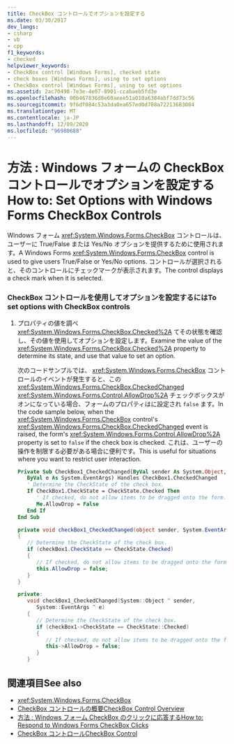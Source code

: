 ```yaml
---
title: CheckBox コントロールでオプションを設定する
ms.date: 03/30/2017
dev_langs:
- csharp
- vb
- cpp
f1_keywords:
- checked
helpviewer_keywords:
- CheckBox control [Windows Forms], checked state
- check boxes [Windows Forms], using to set options
- CheckBox control [Windows Forms], using to set options
ms.assetid: 2ac70498-7e3e-4e07-8901-ccabaeb5fd3e
ms.openlocfilehash: 00b467836d8e60aeee51a010a6384abf7dd73c56
ms.sourcegitcommit: 9f6df084c53a3da0ea657ed0d708a72213683084
ms.translationtype: MT
ms.contentlocale: ja-JP
ms.lasthandoff: 12/09/2020
ms.locfileid: "96980688"
---
```

# <a name="how-to-set-options-with-windows-forms-checkbox-controls"></a><span data-ttu-id="6422b-102">方法 : Windows フォームの CheckBox コントロールでオプションを設定する</span><span class="sxs-lookup"><span data-stu-id="6422b-102">How to: Set Options with Windows Forms CheckBox Controls</span></span>
<span data-ttu-id="6422b-103">Windows フォーム <xref:System.Windows.Forms.CheckBox> コントロールは、ユーザーに True/False または Yes/No オプションを提供するために使用されます。</span><span class="sxs-lookup"><span data-stu-id="6422b-103">A Windows Forms <xref:System.Windows.Forms.CheckBox> control is used to give users True/False or Yes/No options.</span></span> <span data-ttu-id="6422b-104">コントロールが選択されると、そのコントロールにチェックマークが表示されます。</span><span class="sxs-lookup"><span data-stu-id="6422b-104">The control displays a check mark when it is selected.</span></span>  
  
### <a name="to-set-options-with-checkbox-controls"></a><span data-ttu-id="6422b-105">CheckBox コントロールを使用してオプションを設定するには</span><span class="sxs-lookup"><span data-stu-id="6422b-105">To set options with CheckBox controls</span></span>  
  
1. <span data-ttu-id="6422b-106">プロパティの値を調べ <xref:System.Windows.Forms.CheckBox.Checked%2A> てその状態を確認し、その値を使用してオプションを設定します。</span><span class="sxs-lookup"><span data-stu-id="6422b-106">Examine the value of the <xref:System.Windows.Forms.CheckBox.Checked%2A> property to determine its state, and use that value to set an option.</span></span>  
  
     <span data-ttu-id="6422b-107">次のコードサンプルでは、 <xref:System.Windows.Forms.CheckBox> コントロールのイベントが発生すると、この <xref:System.Windows.Forms.CheckBox.CheckedChanged> <xref:System.Windows.Forms.Control.AllowDrop%2A> チェックボックスがオンになっている場合、フォームのプロパティはに設定され `false` ます。</span><span class="sxs-lookup"><span data-stu-id="6422b-107">In the code sample below, when the <xref:System.Windows.Forms.CheckBox> control's <xref:System.Windows.Forms.CheckBox.CheckedChanged> event is raised, the form's <xref:System.Windows.Forms.Control.AllowDrop%2A> property is set to `false` if the check box is checked.</span></span> <span data-ttu-id="6422b-108">これは、ユーザーの操作を制限する必要がある場合に便利です。</span><span class="sxs-lookup"><span data-stu-id="6422b-108">This is useful for situations where you want to restrict user interaction.</span></span>  
  
    ```vb  
    Private Sub CheckBox1_CheckedChanged(ByVal sender As System.Object, _  
       ByVal e As System.EventArgs) Handles CheckBox1.CheckedChanged  
       ' Determine the CheckState of the check box.  
       If CheckBox1.CheckState = CheckState.Checked Then  
          ' If checked, do not allow items to be dragged onto the form.  
          Me.AllowDrop = False  
       End If  
    End Sub  
    ```  
  
    ```csharp  
    private void checkBox1_CheckedChanged(object sender, System.EventArgs e)  
    {  
       // Determine the CheckState of the check box.  
       if (checkBox1.CheckState == CheckState.Checked)
       {  
          // If checked, do not allow items to be dragged onto the form.  
          this.AllowDrop = false;  
       }  
    }  
    ```  
  
    ```cpp  
    private:  
       void checkBox1_CheckedChanged(System::Object ^ sender,  
          System::EventArgs ^ e)  
       {  
          // Determine the CheckState of the check box.  
          if (checkBox1->CheckState == CheckState::Checked)
          {  
             // If checked, do not allow items to be dragged onto the form.  
             this->AllowDrop = false;  
          }  
       }  
    ```  
  
## <a name="see-also"></a><span data-ttu-id="6422b-109">関連項目</span><span class="sxs-lookup"><span data-stu-id="6422b-109">See also</span></span>

- <xref:System.Windows.Forms.CheckBox>
- [<span data-ttu-id="6422b-110">CheckBox コントロールの概要</span><span class="sxs-lookup"><span data-stu-id="6422b-110">CheckBox Control Overview</span></span>](checkbox-control-overview-windows-forms.md)
- [<span data-ttu-id="6422b-111">方法 : Windows フォーム CheckBox のクリックに応答する</span><span class="sxs-lookup"><span data-stu-id="6422b-111">How to: Respond to Windows Forms CheckBox Clicks</span></span>](how-to-respond-to-windows-forms-checkbox-clicks.md)
- [<span data-ttu-id="6422b-112">CheckBox コントロール</span><span class="sxs-lookup"><span data-stu-id="6422b-112">CheckBox Control</span></span>](checkbox-control-windows-forms.md)
